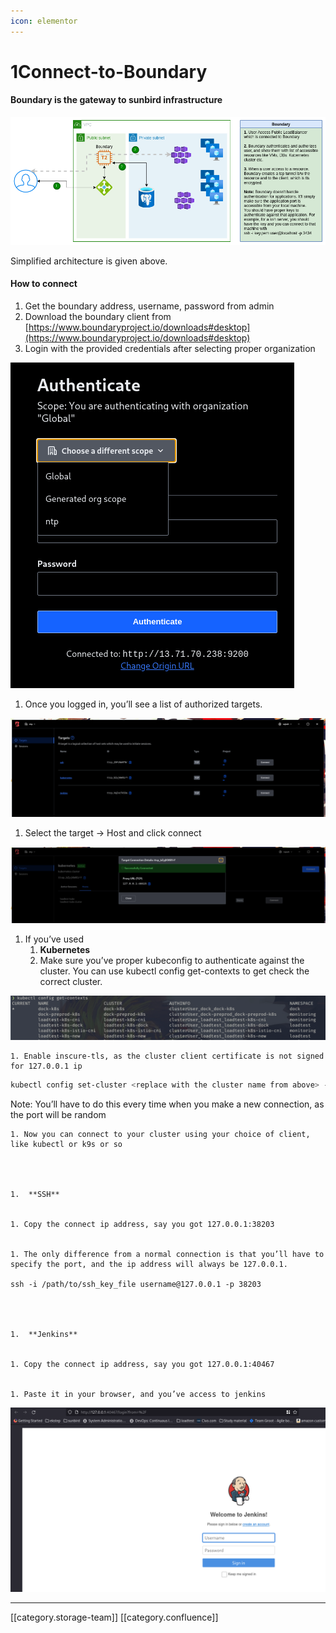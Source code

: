 ```yaml
---
icon: elementor
---
```


# 1Connect-to-Boundary

#### Boundary is the gateway to sunbird infrastructure

![](<../../../../../../../.gitbook/assets/image-20211027-061915 (1).png>)

Simplified architecture is given above.

#### How to connect

1. Get the boundary address, username, password from admin
2. Download the boundary client from [https://www.boundaryproject.io/downloads#desktop](https://www.boundaryproject.io/downloads#desktop)
3. Login with the provided credentials after selecting proper organization

![](<../../../../../../../.gitbook/assets/image-20211027-062316 (1).png>)

1. Once you logged in, you’ll see a list of authorized targets.

![](<../../../../../../../.gitbook/assets/image-20211027-062445 (1).png>)

1. Select the target → Host and click connect

![](<../../../../../../../.gitbook/assets/image-20211027-062614 (1).png>)

1. If you’ve used
   1. **Kubernetes**
   2. Make sure you’ve proper kubeconfig to authenticate against the cluster. You can use kubectl config get-contexts to get check the correct cluster.

![](<../../../../../../../.gitbook/assets/image-20211027-062930 (1).png>)

```
1. Enable inscure-tls, as the cluster client certificate is not signed for 127.0.0.1 ip

```

```bash
kubectl config set-cluster <replace with the cluster name from above> --insecure-skip-tls-verify=true --server=https://127.0.0.1:56615 # This is the ip you've got from the connect
```

Note: You’ll have to do this every time when you make a new connection, as the port will be random

```
1. Now you can connect to your cluster using your choice of client, like kubectl or k9s or so




1.  **SSH** 


1. Copy the connect ip address, say you got 127.0.0.1:38203


1. The only difference from a normal connection is that you’ll have to specify the port, and the ip address will always be 127.0.0.1.

ssh -i /path/to/ssh_key_file username@127.0.0.1 -p 38203




1.  **Jenkins** 


1. Copy the connect ip address, say you got 127.0.0.1:40467


1. Paste it in your browser, and you’ve access to jenkins

```

![](<../../../../../../../.gitbook/assets/image-20211027-064200 (1).png>)

***

\[\[category.storage-team]] \[\[category.confluence]]
